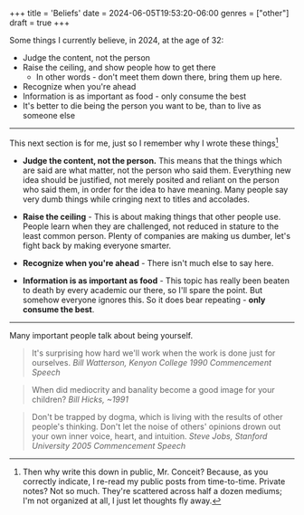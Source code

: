 +++
title = 'Beliefs'
date = 2024-06-05T19:53:20-06:00
genres = ["other"]
draft = true
+++

Some things I currently believe, in 2024, at the age of 32:

- Judge the content, not the person
- Raise the ceiling, and show people how to get there
  - In other words - don't meet them down there, bring them up here.
- Recognize when you're ahead
- Information is as important as food - only consume the best
- It's better to die being the person you want to be, than to live as someone else

---

This next section is for me, just so I remember why I wrote these things[^why]

- **Judge the content, not the person.** This means that the things which are said are what matter, not the person who said them. Everything new idea should be justified, not merely posited and reliant on the person who said them, in order for the idea to have meaning. Many people say very dumb things while cringing next to titles and accolades.

- **Raise the ceiling** - This is about making things that other people use. People learn when they are challenged, not reduced in stature to the least common person. Plenty of companies are making us dumber, let's fight back by making everyone smarter.

- **Recognize when you're ahead** - There isn't much else to say here.

- **Information is as important as food** - This topic has really been beaten to death by every academic our there, so I'll spare the point. But somehow everyone ignores this. So it does bear repeating - **only consume the best**.

---

Many important people talk about being yourself. 

> It's surprising how hard we'll work when the work is done just for ourselves.
> *Bill Watterson, Kenyon College 1990 Commencement Speech*

> When did mediocrity and banality become a good image for your children?
> *Bill Hicks, ~1991*

> Don't be trapped by dogma, which is living with the results of other people's thinking. Don't let the noise of others' opinions drown out your own inner voice, heart, and intuition.
> *Steve Jobs, Stanford University 2005 Commencement Speech*

[^why]: Then why write this down in public, Mr. Conceit? Because, as you correctly indicate, I re-read my public posts from time-to-time. Private notes? Not so much. They're scattered across half a dozen mediums; I'm not organized at all, I just let thoughts fly away.

